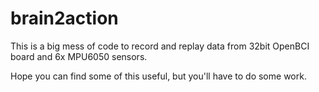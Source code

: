 # brain2action

This is a big mess of code to record and replay data from 32bit OpenBCI board and 6x MPU6050 sensors.

Hope you can find some of this useful, but you'll have to do some work.
